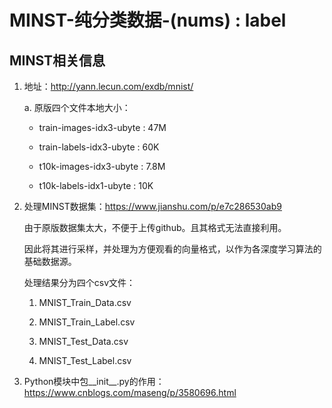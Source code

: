 # MINST-纯分类数据-(nums) : label
## MINST相关信息
1. 地址：http://yann.lecun.com/exdb/mnist/

    a. 原版四个文件本地大小：
    
    * train-images-idx3-ubyte     :   47M
    
    * train-labels-idx3-ubyte     :   60K
    
    * t10k-images-idx3-ubyte      :   7.8M
    
    * t10k-labels-idx1-ubyte      :   10K
    
2. 处理MINST数据集：https://www.jianshu.com/p/e7c286530ab9

    由于原版数据集太大，不便于上传github。且其格式无法直接利用。
    
    因此将其进行采样，并处理为方便观看的向量格式，以作为各深度学习算法的基础数据源。
    
    处理结果分为四个csv文件：
    
    1. MNIST_Train_Data.csv
    
    2. MNIST_Train_Label.csv
    
    3. MNIST_Test_Data.csv
    
    4. MNIST_Test_Label.csv
    
3. Python模块中包__init__.py的作用：https://www.cnblogs.com/maseng/p/3580696.html